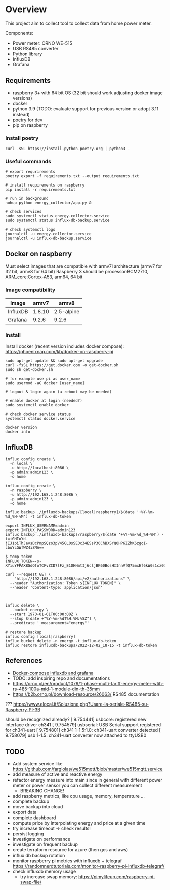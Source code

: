 # Overview
This project aim to collect tool to collect data from home power meter.

Components:
- Power meter: ORNO WE-515
- USB RS485 converter
- Python library
- InfluxDB
- Grafana

## Requirements
- raspberry 3+ with 64 bit OS (32 bit should work adjusting docker image versions)
- docker
- python 3.9 (TODO: evaluate support for previous version or adopt 3.11 instead)
- [poetry](https://python-poetry.org/docs/) for dev
- pip on raspberry

### Install poetry
```
curl -sSL https://install.python-poetry.org | python3 -
```

### Useful commands
```
# export requrirements
poetry export -f requirements.txt --output requirements.txt

# install requirements on raspberry
pip install -r requirements.txt

# run in background
nohup python energy_collector/app.py &

# check services
sudo systemctl status energy-collector.service
sudo systemctl status influx-db-backup.service

# check systemctl logs
journalctl -u energy-collector.service
journalctl -u influx-db-backup.service
```


## Docker on raspberry
Must select images that are compatible with armv7l architecture (armv7 for 32 bit, armv8 for 64 bit)
Raspberry 3 should be processor:BCM2710, ARM_core:Cortex-A53, arm64, 64 bit


### Image compatibility

| Image     | armv7  | armv8      |
| --------- | ------ | ---------- |
| InfluxDB  | 1.8.10 | 2.5-alpine |
| Grafana   | 9.2.6  | 9.2.6      |


### Install
Install docker (recent version includes docker compose): https://phoenixnap.com/kb/docker-on-raspberry-pi
```
sudo apt-get update && sudo apt-get upgrade
curl -fsSL https://get.docker.com -o get-docker.sh
sudo sh get-docker.sh

# for example use pi as user_name
sudo usermod -aG docker [user_name]

# logout & login again (a reboot may be needed)

# enable docker at login (needed?)
sudo systemctl enable docker

# check docker service status
systemctl status docker.service

docker version
docker info
```

## InfluxDB
```
influx config create \
  -n local \
  -u http://localhost:8086 \
  -p admin:admin123 \
  -o home
  
influx config create \
  -n raspberry \
  -u http://192.168.1.248:8086 \
  -p admin:admin123 \
  -o home
  
influx backup ./influxdb-backups/[local|raspberry]/$(date '+%Y-%m-%d_%H-%M') -t influx-db-token

export INFLUX_USERNAME=admin  
export INFLUX_PASSWORD=admin123
influx backup ./influxdb-backups/raspberry/$(date '+%Y-%m-%d_%H-%M') -t=iGHIoYd-jIJ1piThJevsDcPmpSQzo3pV45GL0sSE0c34ESsP30ChBXSYQ0HP6IZhK6zgqI-cbuYLGWfWZ4iZNA==

$ temp token
INFLUX_TOKEN=-s-XYiuYFPAXBGdOfoTCFvZCD7lFz_E1DHNmtIj6cljBK60BosHIInnVfQ75mxEf6kW0s1cz0DHmpoacqZowhQ==

curl --request GET \
	"http://192.168.1.248:8086/api/v2/authorizations" \
  --header "Authorization: Token ${INFLUX_TOKEN}" \
  --header 'Content-type: application/json'



influx delete \
  --bucket energy \
  --start 1970-01-01T00:00:00Z \
  --stop $(date +"%Y-%m-%dT%H:%M:%SZ") \
  --predicate '_measurement="energy"'
  
# restore backup
influx config [local|raspberry]
influx bucket delete -n energy -t influx-db-token
influx restore influxdb-backups/2022-12-02_18-15 -t influx-db-token

```

## References
- [Docker-compose influxdb and grafana](https://github.com/jkehres/docker-compose-influxdb-grafana/blob/master/docker-compose.yml)
- TODO: add inspiring repo and documentations
- https://orno.pl/en/product/1079/1-phase-multi-tariff-energy-meter-wtih-rs-485-100a-mid-1-module-din-th-35mm
- https://b2b.orno.pl/download-resource/26063/ RS485 documentation

??? https://www.elocal.it/Soluzione.php?Usare-la-seriale-RS485-su-Raspberry-PI-3B

should be recognized already?
[    9.754441] usbcore: registered new interface driver ch341
[    9.754579] usbserial: USB Serial support registered for ch341-uart
[    9.754801] ch341 1-1.5:1.0: ch341-uart converter detected
[    9.758079] usb 1-1.5: ch341-uart converter now attached to ttyUSB0


## TODO
- Add system service like https://github.com/fargiolas/we515mqtt/blob/master/we515mqtt.service
- add measure of active and reactive energy 
- refactor energy measure into main since in general with different power meter or power sensor you can collect different measurement 
  - BREAKING CHANGE! 
- add raspberry metrics, like cpu usage, memory, temperature ...
- complete backup
- move backup into cloud
- export data  
- complete dashboard
- compute price by interpolating energy and price at a given time
- try increase timeout -> check results!
- persist logging 
- investigate on performance 
- investigate on frequent backup
- create terraform resource for azure (then gcs and aws) 
- influx db backup rotation
- monitor raspberry pi metrics with influxdb + telegraf https://randomnerdtutorials.com/monitor-raspberry-pi-influxdb-telegraf/
- check influxdb memory usage 
  - try increase swap memory: https://pimylifeup.com/raspberry-pi-swap-file/ 
